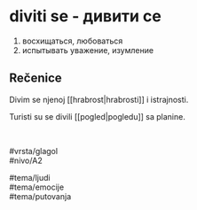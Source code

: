 # diviti se - дивити се

1. восхищаться, любоваться  
2. испытывать уважение, изумление

## Rečenice

Divim se njenoj [[hrabrost|hrabrosti]] i istrajnosti.

Turisti su se divili [[pogled|pogledu]] sa planine.

<br>

#vrsta/glagol  
#nivo/A2  

#tema/ljudi  
#tema/emocije  
#tema/putovanja
